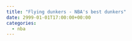 ```yaml
---
title: "Flying dunkers - NBA's best dunkers"
date: 2999-01-01T17:00:00+00:00
categories: 
  - nba
---
```

